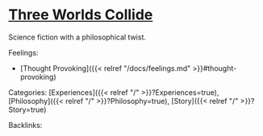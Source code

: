 # [Three Worlds Collide](https://www.lesswrong.com/posts/HawFh7RvDM4RyoJ2d/three-worlds-collide-0-8)

Science fiction with a philosophical twist.

Feelings: 

  - [Thought Provoking]({{< relref "/docs/feelings.md" >}}#thought-provoking)

Categories: [Experiences]({{< relref "/" >}}?Experiences=true),
[Philosophy]({{< relref "/" >}}?Philosophy=true),
[Story]({{< relref "/" >}}?Story=true)

Backlinks: 